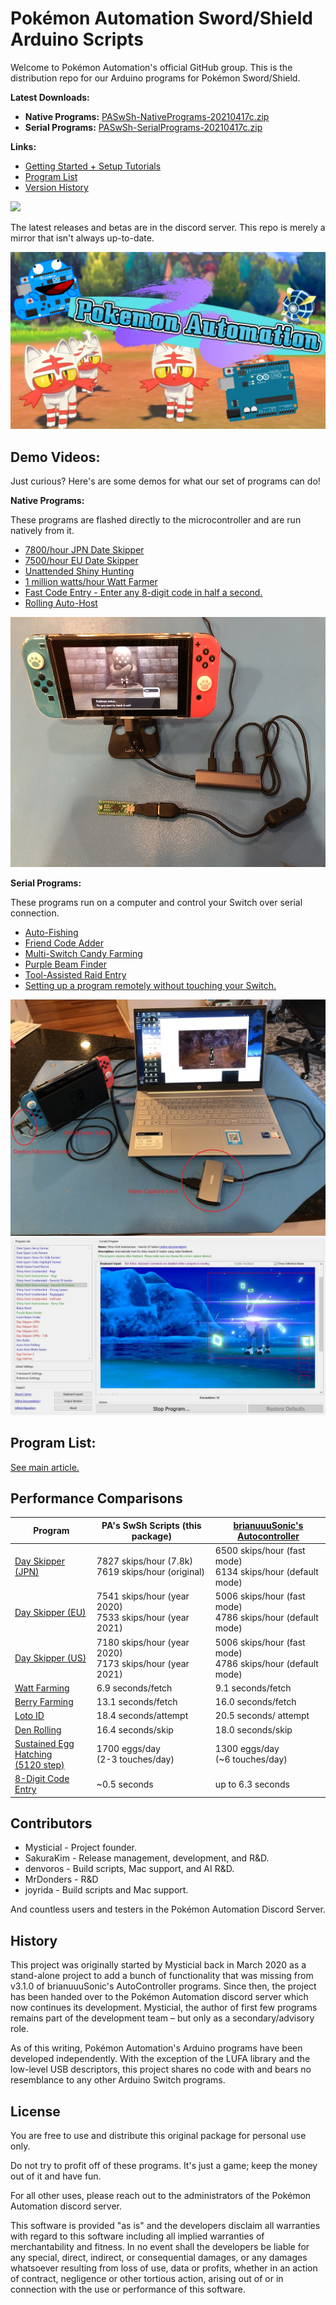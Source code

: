 # Pokémon Automation Sword/Shield Arduino Scripts

Welcome to Pokémon Automation's official GitHub group. This is the distribution repo for our Arduino programs for Pokémon Sword/Shield.

**Latest Downloads:**
- **Native Programs:** [PASwSh-NativePrograms-20210417c.zip](PASwSh-NativePrograms-20210417c.zip?raw=true)
- **Serial Programs:** [PASwSh-SerialPrograms-20210417c.zip](PASwSh-SerialPrograms-20210417c.zip?raw=true)

**Links:**
- [Getting Started + Setup Tutorials](Documentation/Tutorials/README.md)
- [Program List](Documentation/ProgramList.md)
- [Version History](Documentation/VersionHistory.md)

[<img src="https://canary.discordapp.com/api/guilds/695809740428673034/widget.png?style=banner2">](https://discord.gg/cQ4gWxN)

The latest releases and betas are in the discord server. This repo is merely a mirror that isn't always up-to-date.

<img src="Documentation/images/server-banner.png" width="800">


## Demo Videos:

Just curious? Here's are some demos for what our set of programs can do!

**Native Programs:**

These programs are flashed directly to the microcontroller and are run natively from it.

- [7800/hour JPN Date Skipper](https://cdn.discordapp.com/attachments/755635697737531544/755637307167735888/DaySkipperJPN-7.8k.mov)
- [7500/hour EU Date Skipper](https://cdn.discordapp.com/attachments/755635697737531544/755638422558736434/DaySkipperEU-7.5k.mov)
- [Unattended Shiny Hunting](https://cdn.discordapp.com/attachments/755635697737531544/772244388109090817/ShinyTerrakion.mp4)
- [1 million watts/hour Watt Farmer](https://cdn.discordapp.com/attachments/755635697737531544/755640509376233522/WattFarmer.mov)
- [Fast Code Entry - Enter any 8-digit code in half a second.](https://cdn.discordapp.com/attachments/755635697737531544/755642709183561789/FastCodeEntry.mov)
- [Rolling Auto-Host](https://cdn.discordapp.com/attachments/755635697737531544/755891856172253194/RollingAutoHost.mov)

<img src="Documentation/Tutorials/images/basic-setup.jpg" height="400">

**Serial Programs:**

These programs run on a computer and control your Switch over serial connection.

- [Auto-Fishing](https://cdn.discordapp.com/attachments/755635697737531544/823709108150075412/2021-03-22_19-04-14.mp4)
- [Friend Code Adder](https://cdn.discordapp.com/attachments/755635697737531544/810360426784227348/FriendCodeAdder.mov)
- [Multi-Switch Candy Farming](https://cdn.discordapp.com/attachments/755635697737531544/814164114305581106/Candy_Farmer.mov)
- [Purple Beam Finder](https://cdn.discordapp.com/attachments/755635697737531544/817957563287076864/PurpleBeamFinder.mp4)
- [Tool-Assisted Raid Entry](https://cdn.discordapp.com/attachments/755635697737531544/809314697476046898/Serial_-_FCE.mov)
- [Setting up a program remotely without touching your Switch.](https://cdn.discordapp.com/attachments/755635697737531544/809314602638770176/Serial_-_Regi_Setup.mov)

<img src="Documentation/Tutorials/images/serial-setup.jpg"> <img src="Documentation/SerialPrograms/images/ShinyHuntAutonomous-SwordsOfJustice.jpg">

## Program List:

[See main article.](Documentation/ProgramList.md)

## Performance Comparisons

| **Program** | **PA's SwSh Scripts (this package)** | **[brianuuuSonic's Autocontroller](https://github.com/brianuuu/AutoController_swsh)** |
| --- | --- | --- |
| [Day Skipper (JPN)](Documentation/NativePrograms/DaySkipperJPN-7.8k.md) | 7827 skips/hour (7.8k)<br>7619 skips/hour (original) | 6500 skips/hour (fast mode)<br>6134 skips/hour (default mode) |
| [Day Skipper (EU)](Documentation/NativePrograms/DaySkipperEU.md) | 7541 skips/hour (year 2020)<br>7533 skips/hour (year 2021) | 5006 skips/hour (fast mode)<br>4786 skips/hour (default mode) |
| [Day Skipper (US)](Documentation/NativePrograms/DaySkipperUS.md) | 7180 skips/hour (year 2020)<br>7173 skips/hour (year 2021) | 5006 skips/hour (fast mode)<br>4786 skips/hour (default mode) | 
| [Watt Farming](Documentation/NativePrograms/DateSpam-WattFarmer.md) | 6.9 seconds/fetch | 9.1 seconds/fetch|
| [Berry Farming](Documentation/NativePrograms/DateSpam-BerryFarmer.md) | 13.1 seconds/fetch | 16.0 seconds/fetch|
| [Loto ID](Documentation/NativePrograms/DateSpam-LotoFarmer.md) | 18.4 seconds/attempt | 20.5 seconds/ attempt|
| [Den Rolling](Documentation/NativePrograms/DenRoller.md) | 16.4 seconds/skip | 18.0 seconds/skip|
| [Sustained Egg Hatching<br>(5120 step)](Documentation/NativePrograms/EggCombined2.md) | 1700 eggs/day<br>(2-3 touches/day) | 1300 eggs/day<br>(~6 touches/day)
| [8-Digit Code Entry](Documentation/NativePrograms/FastCodeEntry.md) | ~0.5 seconds | up to 6.3 seconds |

## Contributors
- Mysticial - Project founder.
- SakuraKim - Release management, development, and R&D.
- denvoros - Build scripts, Mac support, and AI R&D.
- MrDonders - R&D
- joyrida - Build scripts and Mac support.

And countless users and testers in the Pokémon Automation Discord Server.

## History

This project was originally started by Mysticial back in March 2020 as a stand-alone project to add a bunch of functionality that was missing from v3.1.0 of brianuuuSonic's AutoController programs. Since then, the project has been handed over to the Pokémon Automation discord server which now continues its development. Mysticial, the author of first few programs remains part of the development team – but only as a secondary/advisory role.

As of this writing, Pokémon Automation's Arduino programs have been developed independently. With the exception of the LUFA library and the low-level USB descriptors, this project shares no code with and bears no resemblance to any other Arduino Switch programs.

## License

You are free to use and distribute this original package for personal use only.

Do not try to profit off of these programs. It's just a game; keep the money out of it and have fun.

For all other uses, please reach out to the administrators of the Pokémon Automation discord server.

This software is provided "as is" and the developers disclaim all warranties with regard to this software including all implied warranties of merchantability and fitness. In no event shall the developers be liable for any special, direct, indirect, or consequential damages, or any damages whatsoever resulting from loss of use, data or profits, whether in an action of contract, negligence or other tortious action, arising out of or in connection with the use or performance of this software.
